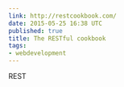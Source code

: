 ```yaml
---
link: http://restcookbook.com/
date: 2015-05-25 16:38 UTC
published: true
title: The RESTful cookbook
tags:
- webdevelopment
---
```


REST

